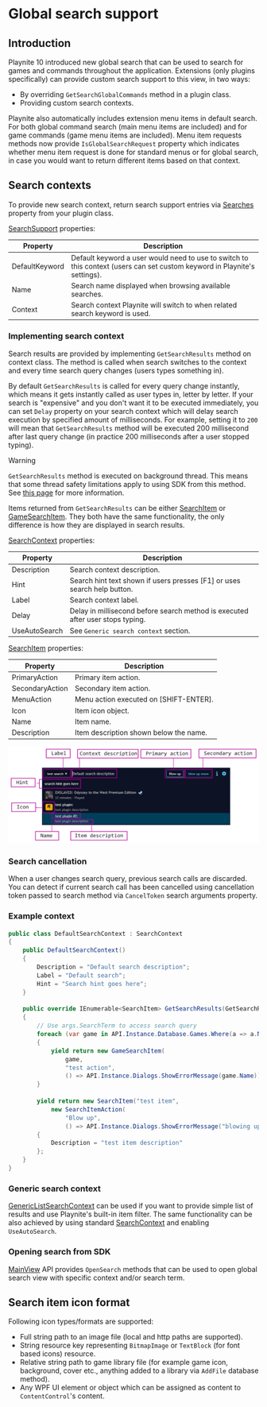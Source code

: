 Global search support
=====================

Introduction
---------------------

Playnite 10 introduced new global search that can be used to search for games and commands throughout the application. Extensions (only plugins specifically) can provide custom search support to this view, in two ways:

- By overriding `GetSearchGlobalCommands` method in a plugin class.
- Providing custom search contexts.

Playnite also automatically includes extension menu items in default search. For both global command search (main menu items are included) and for game commands (game menu items are included). Menu item requests methods now provide `IsGlobalSearchRequest` property which indicates whether menu item request is done for standard menus or for global search, in case you would want to return different items based on that context.

Search contexts
---------------------

To provide new search context, return search support entries via [Searches](xref:Playnite.SDK.Plugins.Plugin.Searches) property from your plugin class.

[SearchSupport](xref:Playnite.SDK.Plugins.SearchSupport) properties:

| Property | Description |
| --- | --- |
| DefaultKeyword | Default keyword a user would need to use to switch to this context (users can set custom keyword in Playnite's settings). |
| Name | Search name displayed when browsing available searches. |
| Context| Search context Playnite will switch to when related search keyword is used. |

### Implementing search context

Search results are provided by implementing `GetSearchResults` method on context class. The method is called when search switches to the context and every time search query changes (users types something in).

By default `GetSearchResults` is called for every query change instantly, which means it gets instantly called as user types in, letter by letter. If your search is "expensive" and you don't want it to be executed immediately, you can set `Delay` property on your search context which will delay search execution by specified amount of milliseconds. For example, setting it to `200` will mean that `GetSearchResults` method will be executed 200 millisecond after last query change (in practice 200 milliseconds after a user stopped typing).

> [!WARNING]
> `GetSearchResults` method is executed on background thread. This means that some thread safety limitations apply to using SDK from this method. See [this page](plugins.md#accessing-playnite-api) for more information.

Items returned from `GetSearchResults` can be either [SearchItem](xref:Playnite.SDK.Plugins.SearchItem) or [GameSearchItem](xref:Playnite.SDK.Plugins.GameSearchItem). They both have the same functionality, the only difference is how they are displayed in search results.

[SearchContext](xref:Playnite.SDK.Plugins.SearchContext) properties:

| Property | Description |
| --- | --- |
| Description | Search context description. |
| Hint | Search hint text shown if users presses [F1] or uses search help button. |
| Label | Search context label. |
| Delay | Delay in millisecond before search method is executed after user stops typing. |
| UseAutoSearch | See `Generic search context` section. |

[SearchItem](xref:Playnite.SDK.Plugins.SearchItem) properties:

| Property | Description |
| --- | --- |
| PrimaryAction | Primary item action. |
| SecondaryAction | Secondary item action. |
| MenuAction | Menu action executed on [SHIFT-ENTER]. |
| Icon | Item icon object. |
| Name | Item name. |
| Description | Item description shown below the name. |

![image](images/search_final.png)

### Search cancellation

When a user changes search query, previous search calls are discarded. You can detect if current search call has been cancelled using cancellation token passed to search method via `CancelToken` search arguments property.

### Example context

```csharp
public class DefaultSearchContext : SearchContext
{
    public DefaultSearchContext()
    {
        Description = "Default search description";
        Label = "Default search";
        Hint = "Search hint goes here";
    }

    public override IEnumerable<SearchItem> GetSearchResults(GetSearchResultsArgs args)
    {        
        // Use args.SearchTerm to access search query
        foreach (var game in API.Instance.Database.Games.Where(a => a.Name.Contains(args.SearchTerm)))        
        {
            yield return new GameSearchItem(
                game,
                "test action",
                () => API.Instance.Dialogs.ShowErrorMessage(game.Name));
        }

        yield return new SearchItem("test item",
            new SearchItemAction(
                "Blow up",
                () => API.Instance.Dialogs.ShowErrorMessage("blowing up")))
        {
            Description = "test item description"
        };
    }
}
```

### Generic search context

[GenericListSearchContext](xref:Playnite.SDK.Plugins.GenericListSearchContext) can be used if you want to provide simple list of results and use Playnite's built-in item filter. The same functionality can be also achieved by using standard [SearchContext](xref:Playnite.SDK.Plugins.SearchContext) and enabling `UseAutoSearch`. 

### Opening search from SDK

[MainView](xref:Playnite.SDK.IPlayniteAPI.MainView) API provides `OpenSearch` methods that can be used to open global search view with specific context and/or search term.

Search item icon format
---------------------

Following icon types/formats are supported:

- Full string path to an image file (local and http paths are supported).
- String resource key representing `BitmapImage` or `TextBlock` (for font based icons) resource.
- Relative string path to game library file (for example game icon, background, cover etc., anything added to a library via `AddFile` database method).
- Any WPF UI element or object which can be assigned as content to `ContentControl`'s content.